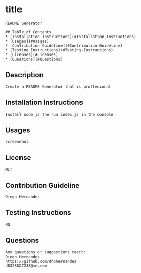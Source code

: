  # title
    README Generator

    ## Table of Contents
    * [Installation Instructions](#Installation-Instructions)
    * [Usages](#Usages)
    * [Contribution Guideline](#Contribution-Guideline)
    * [Testing Instructions](#Testing-Instructions)
    * [Licenses](#Licenses)
    * [Questions](#Questions)

## Description 
    Create a README Generator that is proffecional
## Installation Instructions
    Install node.js the run index.js in the console
## Usages 
    screenshot
## License
    MIT
## Contribution Guideline
    Diego Hernandez
## Testing Instructions
    NO
## Questions
    Any questions or suggestions reach:
    Diego Hernandez
    https://github.com/dhbhernandez
    d8328827238@me.com
        


        
